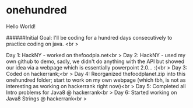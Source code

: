 # onehundred

Hello World!

######Initial Goal: I'll be coding for a hundred days consecutively to practice coding on java. <br \>

Day 1: HackNY - worked on thefoodpla.net<br \>
Day 2: HackNY - used my own github to demo, sadly, we didn't do anything with the API but showed our idea via a webpage which is essentially powerpoint 2.0... :(<br \>
Day 3: Coded on hackerrank;<br \>
Day 4: Reorganized thefoodplanet.zip into this onehundred folder; start to work on my own webpage (which tbh, is not as interesting as working on hackerrank right now)<br \>
Day 5: Completed all Intro problems for Java8 @ hackerrank<br \>
Day 6: Started working on Java8 Strings @ hackerrank<br \>
